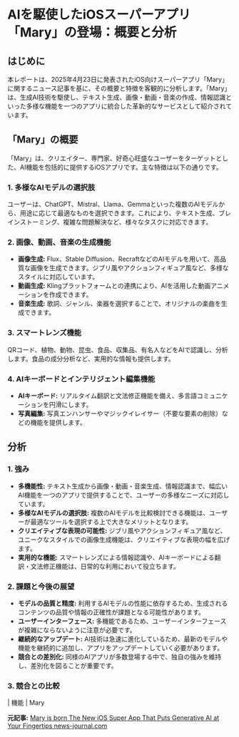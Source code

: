 # AIを駆使したiOSスーパーアプリ「Mary」の登場：概要と分析

## はじめに

本レポートは、2025年4月23日に発表されたiOS向けスーパーアプリ「Mary」に関するニュース記事を基に、その概要と特徴を客観的に分析します。「Mary」は、生成AI技術を駆使し、テキスト生成、画像・動画・音楽の作成、情報認識といった多様な機能を一つのアプリに統合した革新的なサービスとして紹介されています。

## 「Mary」の概要

「Mary」は、クリエイター、専門家、好奇心旺盛なユーザーをターゲットとした、AI機能を包括的に提供するiOSアプリです。主な特徴は以下の通りです。

### 1. 多様なAIモデルの選択肢

ユーザーは、ChatGPT、Mistral、Llama、Gemmaといった複数のAIモデルから、用途に応じて最適なものを選択できます。これにより、テキスト生成、ブレインストーミング、複雑な問題解決など、様々なタスクに対応できます。

### 2. 画像、動画、音楽の生成機能

* **画像生成:** Flux、Stable Diffusion、RecraftなどのAIモデルを用いて、高品質な画像を生成できます。ジブリ風やアクションフィギュア風など、多様なスタイルに対応しています。
* **動画生成:** Klingプラットフォームとの連携により、AIを活用した動画アニメーションを作成できます。
* **音楽生成:** 歌詞、ジャンル、楽器を選択することで、オリジナルの楽曲を生成できます。

### 3. スマートレンズ機能

QRコード、植物、動物、昆虫、食品、収集品、有名人などをAIで認識し、分析します。食品の成分分析など、実用的な情報も提供します。

### 4. AIキーボードとインテリジェント編集機能

* **AIキーボード:** リアルタイム翻訳と文法修正機能を備え、多言語コミュニケーションを円滑にします。
* **写真編集:** 写真エンハンサーやマジックイレイサー（不要な要素の削除）などの機能を提供します。

## 分析

### 1. 強み

* **多機能性:** テキスト生成から画像・動画・音楽生成、情報認識まで、幅広いAI機能を一つのアプリで提供することで、ユーザーの多様なニーズに対応しています。
* **多様なAIモデルの選択肢:** 複数のAIモデルを比較検討できる機能は、ユーザーが最適なツールを選択する上で大きなメリットとなります。
* **クリエイティブな表現の可能性:** ジブリ風やアクションフィギュア風など、ユニークなスタイルでの画像生成機能は、クリエイティブな表現の幅を広げます。
* **実用的な機能:** スマートレンズによる情報認識や、AIキーボードによる翻訳・文法修正機能は、日常的な利用において役立ちます。

### 2. 課題と今後の展望

* **モデルの品質と精度:** 利用するAIモデルの性能に依存するため、生成されるコンテンツの品質や情報の正確性が課題となる可能性があります。
* **ユーザーインターフェース:** 多機能であるため、ユーザーインターフェースが複雑にならないように注意が必要です。
* **継続的なアップデート:** AI技術は急速に進化しているため、最新のモデルや機能を継続的に追加し、アプリをアップデートしていく必要があります。
* **競合との差別化:** 同様のAIアプリが多数登場する中で、独自の強みを維持し、差別化を図ることが重要です。

### 3. 競合との比較

| 機能 | Mary 

**元記事:** [Mary is born The New iOS Super App That Puts Generative AI at Your Fingertips news-journal.com](https://www.news-journal.com/mary-is-born-the-new-ios-super-app-that-puts-generative-ai-at-your-fingertips/article_a4736514-476b-536e-8985-263a52354364.html)